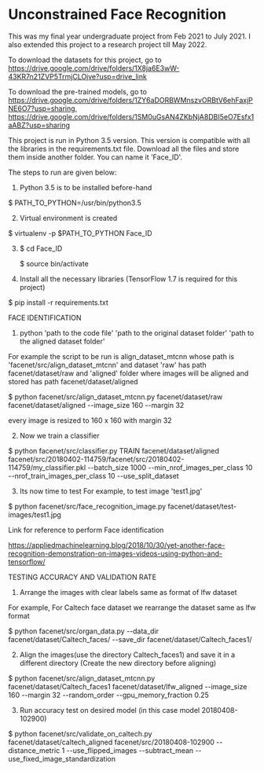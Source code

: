# Unconstrained Face Recognition
This was my final year undergraduate project from Feb 2021 to July 2021. I also extended this project to a research project till May 2022.

To download the datasets for this project, go to https://drive.google.com/drive/folders/1X8ja6E3wW-43KR7n21ZVP5TrmjCLOjve?usp=drive_link

To download the pre-trained models, go to https://drive.google.com/drive/folders/1ZY6aDORBWMnszvORBtV6ehFaxjPNE6O7?usp=sharing, https://drive.google.com/drive/folders/1SM0uGsAN4ZKbNjA8DBI5eO7Esfx1aABZ?usp=sharing

This project is run in Python 3.5 version. This version is compatible with all the libraries in the requirements.txt file. Download all the files and store them inside another folder. You can name it 'Face_ID'.

The steps to run are given below:

1. Python 3.5 is to be installed before-hand


$ PATH_TO_PYTHON=/usr/bin/python3.5

2. Virtual environment is created

$ virtualenv -p $PATH_TO_PYTHON Face_ID

3. $ cd Face_ID
   
   $ source bin/activate

5. Install all the necessary libraries (TensorFlow 1.7 is required for this project)

$ pip install -r requirements.txt




FACE IDENTIFICATION

1. python 'path to the code file' 'path to the original dataset folder' 'path to the aligned dataset folder'

For example the script to be run is align_dataset_mtcnn whose path is 'facenet/src/align_dataset_mtcnn' and dataset 'raw' has path facenet/dataset/raw and 'aligned' folder where images will be aligned and stored has path facenet/dataset/aligned

$ python facenet/src/align_dataset_mtcnn.py facenet/dataset/raw facenet/dataset/aligned --image_size 160 --margin 32

every image is resized to 160 x 160 with margin 32

2. Now we train a classifier 

$ python facenet/src/classifier.py TRAIN facenet/dataset/aligned facenet/src/20180402-114759/facenet/src/20180402-114759/my_classifier.pkl --batch_size 1000 --min_nrof_images_per_class 10 --nrof_train_images_per_class 10 --use_split_dataset

3. Its now time to test 
For example, to test image 'test1.jpg'

$ python facenet/src/face_recognition_image.py facenet/dataset/test-images/test1.jpg

Link for reference to perform Face identification

https://appliedmachinelearning.blog/2018/10/30/yet-another-face-recognition-demonstration-on-images-videos-using-python-and-tensorflow/


TESTING ACCURACY AND VALIDATION RATE

1. Arrange the images with clear labels same as format of lfw dataset

For example, For Caltech face dataset we rearrange the dataset same as lfw format

$ python facenet/src/organ_data.py --data_dir facenet/dataset/Caltech_faces/ --save_dir facenet/dataset/Caltech_faces1/

2. Align the images(use the directory Caltech_faces1) and save it in a different directory (Create the new directory before aligning)

$ python facenet/src/align_dataset_mtcnn.py facenet/dataset/Caltech_faces1 facenet/dataset/lfw_aligned --image_size 160 --margin 32 --random_order --gpu_memory_fraction 0.25


3. Run accuracy test on desired model (in this case model 20180408-102900)

$ python facenet/src/validate_on_caltech.py facenet/dataset/caltech_aligned facenet/src/20180408-102900 --distance_metric 1 --use_flipped_images --subtract_mean --use_fixed_image_standardization

